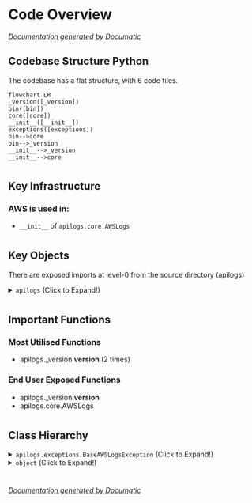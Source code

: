 # Code Overview

[_Documentation generated by Documatic_](https://www.documatic.com)

<!---Documatic-section-Codebase Structure Python-start--->
## Codebase Structure Python

The codebase has a flat structure, with 6 code files.

<!---Documatic-block-system_architecture-start--->
```mermaid
flowchart LR
_version([_version])
bin([bin])
core([core])
__init__([__init__])
exceptions([exceptions])
bin-->core
bin-->_version
__init__-->_version
__init__-->core
```
<!---Documatic-block-system_architecture-end--->

# #
<!---Documatic-section-Codebase Structure Python-end--->

<!---Documatic-section-Key Infrastructure-start--->
## Key Infrastructure

### AWS is used in:

* `__init__` of `apilogs.core.AWSLogs`

# #
<!---Documatic-section-Key Infrastructure-end--->

<!---Documatic-section-Key Objects-start--->
## Key Objects

There are exposed imports at level-0
from the source directory (apilogs)

<!---Documatic-block-apilogs-start--->
<details>
	<summary><code>apilogs</code> (Click to Expand!)</summary>

* `apilogs._version.__version__`
* `apilogs.core.AWSLogs`
</details>
<!---Documatic-block-apilogs-end--->

# #
<!---Documatic-section-Key Objects-end--->

<!---Documatic-section-Important Functions-start--->
## Important Functions

<!---Documatic-block-important_funcs-start--->
<!---Documatic-block-most_used_funcs-start--->
### Most Utilised Functions

* apilogs._version.__version__ (2 times)
<!---Documatic-block-most_used_funcs-end--->

<!---Documatic-block-end_user_funcs-start--->
### End User Exposed Functions

* apilogs._version.__version__
* apilogs.core.AWSLogs
<!---Documatic-block-end_user_funcs-end--->
<!---Documatic-block-important_funcs-end--->

# #
<!---Documatic-section-Important Functions-end--->

<!---Documatic-section-Class Hierarchy-start--->
## Class Hierarchy

<!---Documatic-block-apilogs.exceptions.BaseAWSLogsException-start--->
<details>
	<summary><code>apilogs.exceptions.BaseAWSLogsException</code> (Click to Expand!)</summary>

* apilogs.exceptions.NoStreamsFilteredError
* apilogs.exceptions.TooManyStreamsFilteredError
* apilogs.exceptions.UnknownDateError
</details>
<!---Documatic-block-apilogs.exceptions.BaseAWSLogsException-end--->

<!---Documatic-block-object-start--->
<details>
	<summary><code>object</code> (Click to Expand!)</summary>

* apilogs.core.AWSLogs
</details>
<!---Documatic-block-object-end--->

# #
<!---Documatic-section-Class Hierarchy-end--->

[_Documentation generated by Documatic_](https://www.documatic.com)